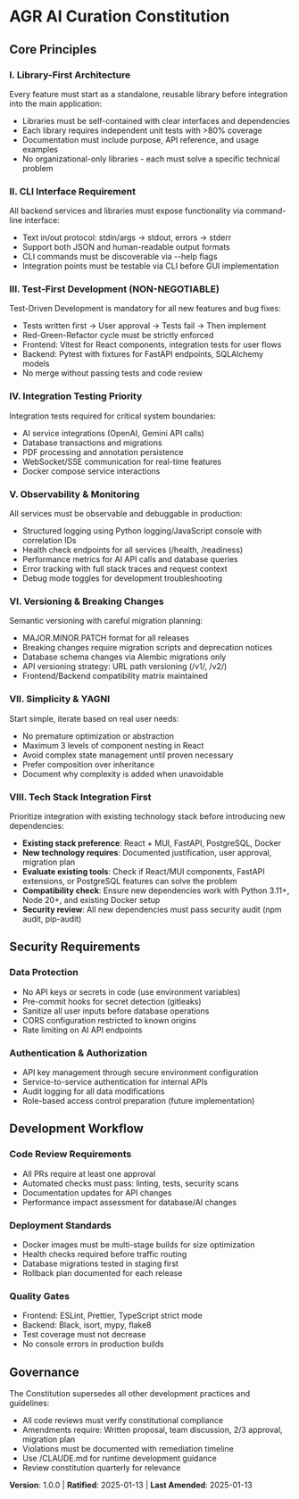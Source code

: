 # AGR AI Curation Constitution

## Core Principles

### I. Library-First Architecture

Every feature must start as a standalone, reusable library before integration into the main application:

- Libraries must be self-contained with clear interfaces and dependencies
- Each library requires independent unit tests with >80% coverage
- Documentation must include purpose, API reference, and usage examples
- No organizational-only libraries - each must solve a specific technical problem

### II. CLI Interface Requirement

All backend services and libraries must expose functionality via command-line interface:

- Text in/out protocol: stdin/args → stdout, errors → stderr
- Support both JSON and human-readable output formats
- CLI commands must be discoverable via --help flags
- Integration points must be testable via CLI before GUI implementation

### III. Test-First Development (NON-NEGOTIABLE)

Test-Driven Development is mandatory for all new features and bug fixes:

- Tests written first → User approval → Tests fail → Then implement
- Red-Green-Refactor cycle must be strictly enforced
- Frontend: Vitest for React components, integration tests for user flows
- Backend: Pytest with fixtures for FastAPI endpoints, SQLAlchemy models
- No merge without passing tests and code review

### IV. Integration Testing Priority

Integration tests required for critical system boundaries:

- AI service integrations (OpenAI, Gemini API calls)
- Database transactions and migrations
- PDF processing and annotation persistence
- WebSocket/SSE communication for real-time features
- Docker compose service interactions

### V. Observability & Monitoring

All services must be observable and debuggable in production:

- Structured logging using Python logging/JavaScript console with correlation IDs
- Health check endpoints for all services (/health, /readiness)
- Performance metrics for AI API calls and database queries
- Error tracking with full stack traces and request context
- Debug mode toggles for development troubleshooting

### VI. Versioning & Breaking Changes

Semantic versioning with careful migration planning:

- MAJOR.MINOR.PATCH format for all releases
- Breaking changes require migration scripts and deprecation notices
- Database schema changes via Alembic migrations only
- API versioning strategy: URL path versioning (/v1/, /v2/)
- Frontend/Backend compatibility matrix maintained

### VII. Simplicity & YAGNI

Start simple, iterate based on real user needs:

- No premature optimization or abstraction
- Maximum 3 levels of component nesting in React
- Avoid complex state management until proven necessary
- Prefer composition over inheritance
- Document why complexity is added when unavoidable

### VIII. Tech Stack Integration First

Prioritize integration with existing technology stack before introducing new dependencies:

- **Existing stack preference**: React + MUI, FastAPI, PostgreSQL, Docker
- **New technology requires**: Documented justification, user approval, migration plan
- **Evaluate existing tools**: Check if React/MUI components, FastAPI extensions, or PostgreSQL features can solve the problem
- **Compatibility check**: Ensure new dependencies work with Python 3.11+, Node 20+, and existing Docker setup
- **Security review**: All new dependencies must pass security audit (npm audit, pip-audit)

## Security Requirements

### Data Protection

- No API keys or secrets in code (use environment variables)
- Pre-commit hooks for secret detection (gitleaks)
- Sanitize all user inputs before database operations
- CORS configuration restricted to known origins
- Rate limiting on AI API endpoints

### Authentication & Authorization

- API key management through secure environment configuration
- Service-to-service authentication for internal APIs
- Audit logging for all data modifications
- Role-based access control preparation (future implementation)

## Development Workflow

### Code Review Requirements

- All PRs require at least one approval
- Automated checks must pass: linting, tests, security scans
- Documentation updates for API changes
- Performance impact assessment for database/AI changes

### Deployment Standards

- Docker images must be multi-stage builds for size optimization
- Health checks required before traffic routing
- Database migrations tested in staging first
- Rollback plan documented for each release

### Quality Gates

- Frontend: ESLint, Prettier, TypeScript strict mode
- Backend: Black, isort, mypy, flake8
- Test coverage must not decrease
- No console errors in production builds

## Governance

The Constitution supersedes all other development practices and guidelines:

- All code reviews must verify constitutional compliance
- Amendments require: Written proposal, team discussion, 2/3 approval, migration plan
- Violations must be documented with remediation timeline
- Use /CLAUDE.md for runtime development guidance
- Review constitution quarterly for relevance

**Version**: 1.0.0 | **Ratified**: 2025-01-13 | **Last Amended**: 2025-01-13
